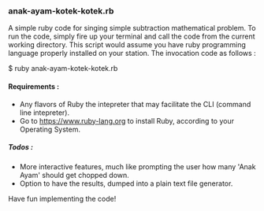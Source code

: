 ### anak-ayam-kotek-kotek.rb  

A simple ruby code for singing simple subtraction mathematical problem. To run the code, simply fire up your terminal and call the code from the current working directory. This script would assume you have ruby programming language properly installed on your station. The invocation code as follows :

$ ruby anak-ayam-kotek-kotek.rb

#### Requirements :

- Any flavors of Ruby the intepreter that may facilitate the CLI (command line intepreter).
- Go to https://www.ruby-lang.org to install Ruby, according to your Operating System.

##### Todos :

- More interactive features, much like prompting the user how many 'Anak Ayam' should get chopped down.
- Option to have the results, dumped into a plain text file generator.

Have fun implementing the code!